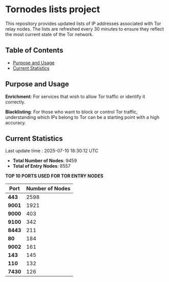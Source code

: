 # Tornodes lists project

This repository provides updated lists of IP addresses associated with Tor relay nodes. The lists are refreshed every 30 minutes to ensure they reflect the most current state of the Tor network.

## Table of Contents

- [Purpose and Usage](#purpose-and-usage)
- [Current Statistics](#current-statistics)


## Purpose and Usage

**Enrichment**: For services that wish to allow Tor traffic or identify it correctly.

**Blacklisting**: For those who want to block or control Tor traffic, understanding which IPs belong to Tor can be a starting point with a high accuracy.

## Current Statistics

Last update time : 2025-07-10 18:30:12 UTC

- **Total Number of Nodes**: 9459
- **Total of Entry Nodes**: 8557

**TOP 10 PORTS USED FOR TOR ENTRY NODES**

| **Port** | **Number of Nodes** |
|------|-----------------|
| **443**   | 2598  |
| **9001**   | 1921  |
| **9000**   | 403  |
| **9100**   | 342  |
| **8443**   | 211  |
| **80**   | 184  |
| **9002**   | 161  |
| **143**   | 145  |
| **110**   | 132  |
| **7430**   | 126  |

